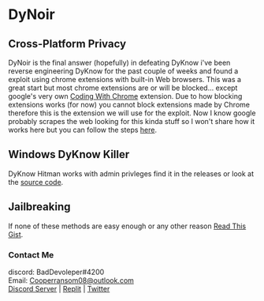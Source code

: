 # DyNoir

## Cross-Platform Privacy
DyNoir is the final answer (hopefully) in defeating DyKnow i've been reverse engineering DyKnow for the past couple of weeks and found a exploit using chrome extensions with built-in Web browsers. This was a great start but most chrome extensions are or will be blocked... except google's very own [Coding With Chrome](https://chrome.google.com/webstore/detail/coding-with-chrome/becloognjehhioodmnimnehjcibkloed?hl=en-US) extension. Due to how blocking extensions works (for now) you cannot block extensions made by Chrome therefore this is the extension we will use for the exploit. Now I know google probably scrapes the web looking for this kinda stuff so I won't share how it works here but you can follow the steps [here](https://github.com/itzCozi/DyNoir/wiki/How-to-use-DyNoir).

## Windows DyKnow Killer
DyKnow Hitman works with admin privleges find it in the releases or look at the [source code](https://github.com/itzCozi/DyNoir/blob/main/DyKnow-Killer/hitman.py).

## Jailbreaking
If none of these methods are easy enough or any other reason [Read This Gist](https://gist.github.com/itzCozi/6a3a0fd9f8b2786f38109e6b011bf24b).


### Contact Me
discord: BadDevoleper#4200                                                                                                                                             
Email: Cooperransom08@outlook.com  
[Discord Server](https://discord.gg/xGnQQGxwq2)  | 
[Replit](https://replit.com/@cozi08) | 
[Twitter](https://twitter.com/ransom_cooper)
